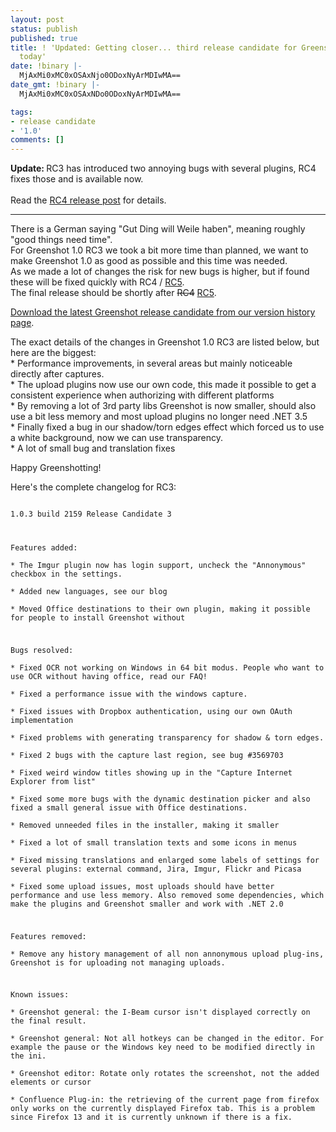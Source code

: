 ```yaml
---
layout: post
status: publish
published: true
title: ! 'Updated: Getting closer... third release candidate for Greenshot 1.0 published
  today'
date: !binary |-
  MjAxMi0xMC0xOSAxNjo0ODoxNyArMDIwMA==
date_gmt: !binary |-
  MjAxMi0xMC0xOSAxNDo0ODoxNyArMDIwMA==

tags:
- release candidate
- '1.0'
comments: []
---
```

<p><strong>Update: </strong> RC3 has introduced two annoying bugs with several plugins, RC4 fixes those and is available now.<br><br />
Read the <a href="/2012/10/20/release-candidate-4-is-available/">RC4 release post</a> for details.</p>
<hr>
<p>There is a German saying "Gut Ding will Weile haben", meaning roughly "good things need time".<br />
For Greenshot 1.0 RC3 we took a bit more time than planned, we want to make Greenshot 1.0 as good as possible and this time was needed.<br />
As we made a lot of changes the risk for new bugs is higher,  but if found these will be fixed quickly with RC4 / <ins datetime="2012-10-21T18:35:56+00:00">RC5</ins>.<br />
The final release should be shortly after <del datetime="2012-10-21T18:35:56+00:00">RC4</del> <ins datetime="2012-10-21T18:35:56+00:00">RC5</ins>.</p>
<p><a href="/version-history/" target="_blank">Download the latest Greenshot release candidate from our version history page</a>.</p>
<p>The exact details of the changes in Greenshot 1.0 RC3 are listed below, but here are the biggest:<br />
* Performance improvements, in several areas but mainly noticeable directly after captures.<br />
* The upload plugins now use our own code, this made it possible to get a consistent experience when authorizing with different platforms<br />
* By removing a lot of 3rd party libs Greenshot is now smaller, should also use a bit less memory and most upload plugins no longer need .NET 3.5<br />
* Finally fixed a bug in our shadow/torn edges effect which forced us to use a white background, now we can use transparency.<br />
* A lot of small bug and translation fixes</p>
<p>Happy Greenshotting!</p>
<p>Here's the complete changelog for RC3:<br />
<code><br />
1.0.3 build 2159 Release Candidate 3</p>
<p>Features added:<br />
* The Imgur plugin now has login support, uncheck the "Annonymous" checkbox in the settings.<br />
* Added new languages, see our blog<br />
* Moved Office destinations to their own plugin, making it possible for people to install Greenshot without</p>
<p>Bugs resolved:<br />
* Fixed OCR not working on Windows in 64 bit modus. People who want to use OCR without having office, read our FAQ!<br />
* Fixed a performance issue with the windows capture.<br />
* Fixed issues with Dropbox authentication, using our own OAuth implementation<br />
* Fixed problems with generating transparency for shadow & torn edges.<br />
* Fixed 2 bugs with the capture last region, see bug #3569703<br />
* Fixed weird window titles showing up in the "Capture Internet Explorer from list"<br />
* Fixed some more bugs with the dynamic destination picker and also fixed a small general issue with Office destinations.<br />
* Removed unneeded files in the installer, making it smaller<br />
* Fixed a lot of small translation texts and some icons in menus<br />
* Fixed missing translations and enlarged some labels of settings for several plugins: external command, Jira, Imgur, Flickr and Picasa<br />
* Fixed some upload issues, most uploads should have better performance and use less memory. Also removed some dependencies, which make the plugins and Greenshot smaller and work with .NET 2.0</p>
<p>Features removed:<br />
* Remove any history management of all non annonymous upload plug-ins, Greenshot is for uploading not managing uploads.</p>
<p>Known issues:<br />
* Greenshot general: the I-Beam cursor isn't displayed correctly on the final result.<br />
* Greenshot general: Not all hotkeys can be changed in the editor. For example the pause or the Windows key need to be modified directly in the ini.<br />
* Greenshot editor: Rotate only rotates the screenshot, not the added elements or cursor<br />
* Confluence Plug-in: the retrieving of the current page from firefox only works on the currently displayed Firefox tab. This is a problem since Firefox 13 and it is currently unknown if there is a fix.</p>
<p></code></p>
